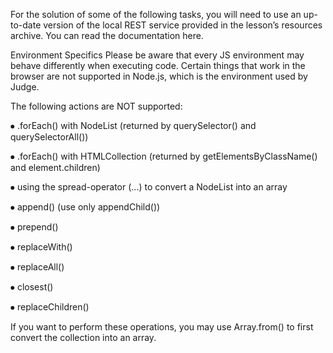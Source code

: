 For the solution of some of the following tasks, you will need to use an up-to-date version of the local REST service provided in the lesson’s resources archive. You can read the documentation here. 

Environment Specifics
Please be aware that every JS environment may behave differently when executing code. Certain things that work in the browser are not supported in Node.js, which is the environment used by Judge.

The following actions are NOT supported:

⦁	.forEach() with NodeList (returned by querySelector() and querySelectorAll())

⦁	.forEach() with HTMLCollection (returned by getElementsByClassName() and element.children)

⦁	using the spread-operator (...) to convert a NodeList into an array

⦁	append() (use only appendChild())

⦁	prepend()

⦁	replaceWith()

⦁	replaceAll()

⦁	closest()

⦁	replaceChildren()

If you want to perform these operations, you may use Array.from() to first convert the collection into an array. 
